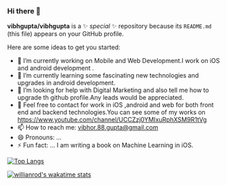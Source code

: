 ### Hi there 👋


**vibhgupta/vibhgupta** is a ✨ _special_ ✨ repository because its `README.md` (this file) appears on your GitHub profile.

Here are some ideas to get you started:

- 🔭 I’m currently working on Mobile and Web Development.I work on iOS and android development .
- 🌱 I’m currently learning  some fascinating new technologies and upgrades in android development.
- 🤔 I’m looking for help with Digital Marketing and also tell me how to upgrade th github profile.Any leads would be appreciated.
- 💬 Feel free to contact for work in iOS ,android and web for both front end and backend technologies.You can see some of my works on https://www.youtube.com/channel/UCCZzj0YMIxuRphXSM9R1tVg 
- 📫 How to reach me: vibhor.88.gupta@gmail.com
- 😄 Pronouns: ...
- ⚡ Fun fact: ...
I am writing a book on Machine Learning in iOS.

[![Top Langs](https://github-readme-stats.vercel.app/api/top-langs/?username=vibhgupta)](https://github.com/vibhgupta/github-readme-stats)

[![willianrod's wakatime stats](https://github-readme-stats.vercel.app/api/wakatime?username=vibhgupta)](https://github.com/vibhgupta/github-readme-stats)

